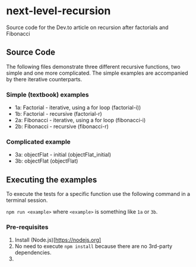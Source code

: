 # next-level-recursion
Source code for the Dev.to article on recursion after factorials and Fibonacci

## Source Code

The following files demonstrate three different recursive functions, two simple and one more complicated. The simple examples are accompanied by there iterative counterparts.

### Simple (textbook) examples
* 1a: Factorial - iterative, using a for loop (factorial-i))
* 1b: Factorial - recursive (factorial-r)
* 2a: Fibonacci - iterative, using a for loop (fibonacci-i)
* 2b: Fibonacci - recursive (fibonacci-r)

### Complicated example
* 3a: objectFlat - initial (objectFlat_initial)
* 3b: objectFlat (objectFlat)

## Executing the examples
To execute the tests for a specific function use the following command in a terminal session.

`npm run <example>` where `<example>` is something like `1a` or `3b`.

### Pre-requisites
1. Install (Node.js)[https://nodejs.org]
1. No need to execute `npm install` because there are no 3rd-party dependencies.
1. 
